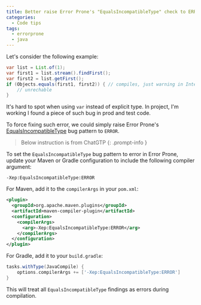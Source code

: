 ```yaml
---
title: Better raise Error Prone's "EqualsIncompatibleType" check to ERROR
categories:
  - Code tips
tags:
  - errorprone
  - java
---
```


Let's consider the following example:

```java
var list = List.of(1);
var first1 = list.stream().findFirst();
var first2 = list.getFirst();
if (Objects.equals(first1, first2)) { // compiles, just warning in Intellij
	// unrechable
}
```

It's hard to spot when using `var` instead of explicit type.
In project, I'm working I found a piece of such bug in prod and test code.

To force fixing such error, we could simply raise Error Prone's [EqualsIncompatibleType](https://errorprone.info/bugpattern/EqualsIncompatibleType) bug pattern to `ERROR`.

> Below instruction is from ChatGTP
{: .prompt-info }

To set the `EqualsIncompatibleType` bug pattern to error in Error Prone, 
update your Maven or Gradle configuration to include the following compiler argument:

```
-Xep:EqualsIncompatibleType:ERROR
```

For Maven, add it to the `compilerArgs` in your `pom.xml`:

```xml
<plugin>
  <groupId>org.apache.maven.plugins</groupId>
  <artifactId>maven-compiler-plugin</artifactId>
  <configuration>
    <compilerArgs>
      <arg>-Xep:EqualsIncompatibleType:ERROR</arg>
    </compilerArgs>
  </configuration>
</plugin>
```

For Gradle, add it to your `build.gradle`:

```groovy
tasks.withType(JavaCompile) {
    options.compilerArgs += ['-Xep:EqualsIncompatibleType:ERROR']
}
```

This will treat all `EqualsIncompatibleType` findings as errors during compilation.
